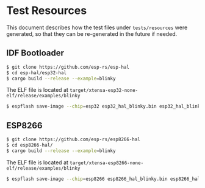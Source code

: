 # Test Resources

This document describes how the test files under `tests/resources` were generated, so that they can be re-generated in the future if needed.

## IDF Bootloader

```bash
$ git clone https://github.com/esp-rs/esp-hal
$ cd esp-hal/esp32-hal
$ cargo build --release --example=blinky
```

The ELF file is located at `target/xtensa-esp32-none-elf/release/examples/blinky`

```bash
$ espflash save-image --chip=esp32 esp32_hal_blinky.bin esp32_hal_blinky
```

## ESP8266

```bash
$ git clone https://github.com/esp-rs/esp8266-hal
$ cd esp8266-hal/
$ cargo build --release --example=blinky
```

The ELF file is located at `target/xtensa-esp8266-none-elf/release/examples/blinky`

```bash
$ espflash save-image --chip=esp8266 esp8266_hal_blinky.bin esp8266_hal_blinky
```
